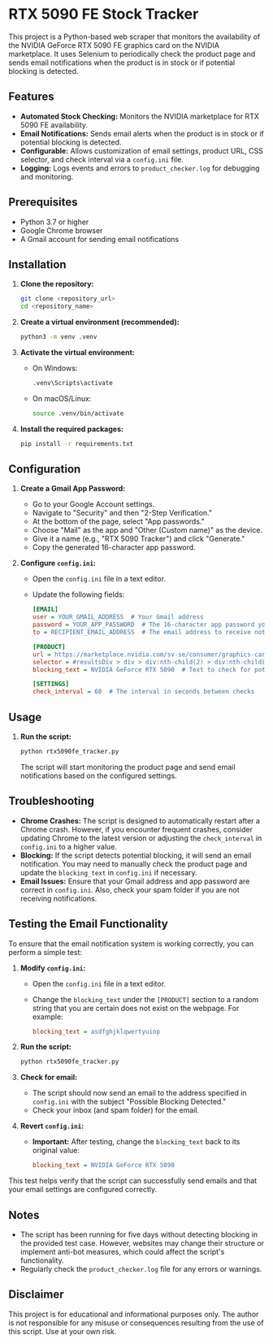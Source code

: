 # RTX 5090 FE Stock Tracker

This project is a Python-based web scraper that monitors the availability of the NVIDIA GeForce RTX 5090 FE graphics card on the NVIDIA marketplace. It uses Selenium to periodically check the product page and sends email notifications when the product is in stock or if potential blocking is detected.

## Features

-   **Automated Stock Checking:** Monitors the NVIDIA marketplace for RTX 5090 FE availability.
-   **Email Notifications:** Sends email alerts when the product is in stock or if potential blocking is detected.
-   **Configurable:** Allows customization of email settings, product URL, CSS selector, and check interval via a `config.ini` file.
-   **Logging:** Logs events and errors to `product_checker.log` for debugging and monitoring.

## Prerequisites

-   Python 3.7 or higher
-   Google Chrome browser
-   A Gmail account for sending email notifications

## Installation

1. **Clone the repository:**

    ```bash
    git clone <repository_url>
    cd <repository_name>
    ```

2. **Create a virtual environment (recommended):**

    ```bash
    python3 -m venv .venv
    ```

3. **Activate the virtual environment:**

    -   On Windows:

        ```bash
        .venv\Scripts\activate
        ```

    -   On macOS/Linux:

        ```bash
        source .venv/bin/activate
        ```

4. **Install the required packages:**

    ```bash
    pip install -r requirements.txt
    ```

## Configuration

1. **Create a Gmail App Password:**

    -   Go to your Google Account settings.
    -   Navigate to "Security" and then "2-Step Verification."
    -   At the bottom of the page, select "App passwords."
    -   Choose "Mail" as the app and "Other (Custom name)" as the device.
    -   Give it a name (e.g., "RTX 5090 Tracker") and click "Generate."
    -   Copy the generated 16-character app password.

2. **Configure `config.ini`:**

    -   Open the `config.ini` file in a text editor.
    -   Update the following fields:

        ```ini
        [EMAIL]
        user = YOUR_GMAIL_ADDRESS  # Your Gmail address
        password = YOUR_APP_PASSWORD  # The 16-character app password you generated
        to = RECIPIENT_EMAIL_ADDRESS  # The email address to receive notifications

        [PRODUCT]
        url = https://marketplace.nvidia.com/sv-se/consumer/graphics-cards/  # The URL of the product page
        selector = #resultsDiv > div > div:nth-child(2) > div:nth-child(2) > div.product_detail_78.nv-priceAndCTAContainer > div > div.clearfix.pdc-87.fe-pids > a > button  # The CSS selector for the availability button
        blocking_text = NVIDIA GeForce RTX 5090  # Text to check for potential blocking

        [SETTINGS]
        check_interval = 60  # The interval in seconds between checks
        ```

## Usage

1. **Run the script:**

    ```bash
    python rtx5090fe_tracker.py
    ```

    The script will start monitoring the product page and send email notifications based on the configured settings.

## Troubleshooting

-   **Chrome Crashes:** The script is designed to automatically restart after a Chrome crash. However, if you encounter frequent crashes, consider updating Chrome to the latest version or adjusting the `check_interval` in `config.ini` to a higher value.
-   **Blocking:** If the script detects potential blocking, it will send an email notification. You may need to manually check the product page and update the `blocking_text` in `config.ini` if necessary.
-   **Email Issues:** Ensure that your Gmail address and app password are correct in `config.ini`. Also, check your spam folder if you are not receiving notifications.

## Testing the Email Functionality

To ensure that the email notification system is working correctly, you can perform a simple test:

1. **Modify `config.ini`:**
    -   Open the `config.ini` file in a text editor.
    -   Change the `blocking_text` under the `[PRODUCT]` section to a random string that you are certain does not exist on the webpage. For example:

        ```ini
        blocking_text = asdfghjklqwertyuiop
        ```

2. **Run the script:**

    ```bash
    python rtx5090fe_tracker.py
    ```

3. **Check for email:**
    -   The script should now send an email to the address specified in `config.ini` with the subject "Possible Blocking Detected."
    -   Check your inbox (and spam folder) for the email.

4. **Revert `config.ini`:**
    -   **Important:** After testing, change the `blocking_text` back to its original value:

        ```ini
        blocking_text = NVIDIA GeForce RTX 5090
        ```

This test helps verify that the script can successfully send emails and that your email settings are configured correctly.

## Notes

-   The script has been running for five days without detecting blocking in the provided test case. However, websites may change their structure or implement anti-bot measures, which could affect the script's functionality.
-   Regularly check the `product_checker.log` file for any errors or warnings.

## Disclaimer

This project is for educational and informational purposes only. The author is not responsible for any misuse or consequences resulting from the use of this script. Use at your own risk.